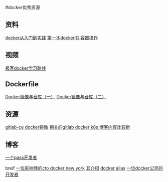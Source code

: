 #docker优秀资源 
## 资料
[docker从入门到实践](https://yeasy.gitbooks.io/docker_practice)
[第一本docker书 容器操作](http://www.jianshu.com/p/26f15063de7d)
## 视频
[极客docker学习路线](http://www.jikexueyuan.com/path/docker/)

## Dockerfile
[Docker镜像与仓库（一）](http://www.jikexueyuan.com/course/859.html)
[Docker镜像与仓库（二）](http://www.jikexueyuan.com/course/876.html)

## 资源
[gitlab-ce docker镜像](https://github.com/twang2218/gitlab-ce-zh)
[相关的gitlab docker k8s 博客内容比较新](http://blog.gezhiqiang.com/)
## 博客
[一个pass开发者](http://www.zoues.com/category/docker/)
 
breif
[一位影响我的cto docker new york](https://kartar.net/2014/03/useful-docker-bash-functions-and-aliases/)
[其介绍](https://www.jamesturnbull.net/#contact)
[docker alias](https://github.com/tcnksm/docker-alias/blob/master/zshrc)
[一位docker公司的开发者](https://nathanleclaire.com/about/)

